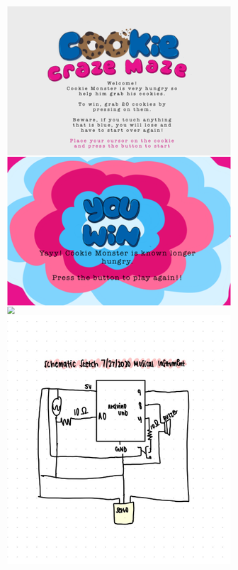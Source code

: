 
![](/July29/Cookie_Craze_Maze%202.png)
![](/July29/winGame2.png)
![](/July29/crazeMazeButton.png)
![](/July29/schematicjul29.png)
